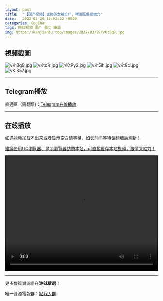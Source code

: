 ```yaml
---
layout: post
title:  "【国产视频】尤物美女被捡尸，啤酒瓶爆插嫩穴"
date:   2022-03-29 10:02:22 +0800
categories: GuoChan
tags: 网红视频 国产 美女 嫩逼
img: https://kanjiantu.top/images/2022/03/29/vKtBq9.jpg
---
```



## 視頻截圖

![vKtBq9.jpg](https://kanjiantu.top/images/2022/03/29/vKtBq9.jpg)
![vKtc7r.jpg](https://kanjiantu.top/images/2022/03/29/vKtc7r.jpg)
![vKtPy2.jpg](https://kanjiantu.top/images/2022/03/29/vKtPy2.jpg)
![vKt5ih.jpg](https://kanjiantu.top/images/2022/03/29/vKt5ih.jpg)
![vKt9cI.jpg](https://kanjiantu.top/images/2022/03/29/vKt9cI.jpg)
![vKtS57.jpg](https://kanjiantu.top/images/2022/03/29/vKtS57.jpg)

* * *
## Telegram播放

直通車（需翻墻)：[Telegram在線播放](https://t.me/mimeijingxuan/132)

* * *
## 在线播放
<u>如遇视频加载不出来或者显示空白请等待，如长时间等待请翻墙后刷新！</u>

<u>建議使用UC瀏覽器、歐朋瀏覽器訪問本站，可直接緩存本站視頻，激情又給力！</u>
<center><video src="https://cdn.publer.io/uploads/videos/6246fff5db279731bbdea9de/d1e5cd1bd32c5ed95aace4fa4b6c4598.mp4" width="100%" height="380px" controls="controls"></video></center>

* * *
更多優質資源盡在**迷妹精選**！

唯一資源電報群：[點我入群](https://t.me/mimeijingxuan)


